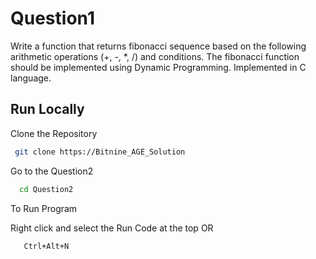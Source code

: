 # Question1

Write a function that returns fibonacci sequence based on the following arithmetic operations (+, -, *, /) and conditions.
The fibonacci function should be implemented using Dynamic Programming.
Implemented in C language.

## Run Locally

Clone the Repository

```bash
 git clone https://Bitnine_AGE_Solution
```
Go to the Question2

```bash
  cd Question2
```

To Run Program

Right click and select the Run Code at the top 
OR 

```bash
   Ctrl+Alt+N
```